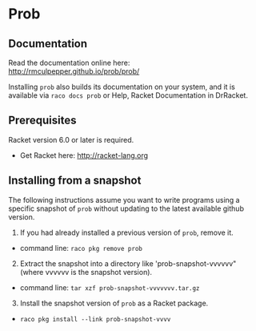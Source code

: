 # Prob


## Documentation

Read the documentation online here: http://rmculpepper.github.io/prob/prob/

Installing `prob` also builds its documentation on your system, and it is available via `raco docs prob` or Help, Racket Documentation in DrRacket.

## Prerequisites

Racket version 6.0 or later is required.

  * Get Racket here: http://racket-lang.org


## Installing from a snapshot

The following instructions assume you want to write programs using a specific snapshot of `prob` without updating to the latest available github version.

1. If you had already installed a previous version of `prob`, remove it.
  * command line: `raco pkg remove prob`
2. Extract the snapshot into a directory like 'prob-snapshot-vvvvvv" (where vvvvvv is the snapshot version).
  * command line: `tar xzf prob-snapshot-vvvvvvv.tar.gz`
3. Install the snapshot version of `prob` as a Racket package.
  * `raco pkg install --link prob-snapshot-vvvv`
